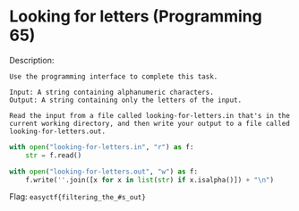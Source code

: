 # Looking for letters (Programming 65)

Description:
```
Use the programming interface to complete this task.

Input: A string containing alphanumeric characters.
Output: A string containing only the letters of the input.

Read the input from a file called looking-for-letters.in that's in the current working directory, and then write your output to a file called looking-for-letters.out.
```

```python
with open("looking-for-letters.in", "r") as f:
    str = f.read()

with open("looking-for-letters.out", "w") as f:
    f.write(''.join([x for x in list(str) if x.isalpha()]) + "\n")
```

Flag: `easyctf{filtering_the_#s_out}`
